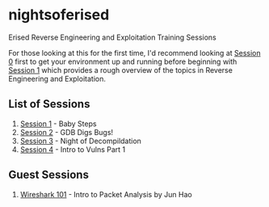 # nightsoferised
Erised Reverse Engineering and Exploitation Training Sessions

For those looking at this for the first time, I'd recommend looking at [Session
0][1] first to get your environment up and running before beginning with
[Session 1][2] which provides a rough overview of the topics in Reverse
Engineering and Exploitation.

## List of Sessions

1. [Session 1][2] - Baby Steps
2. [Session 2][3] - GDB Digs Bugs!
3. [Session 3][4] - Night of Decompildation
4. [Session 4][5] - Intro to Vulns Part 1

## Guest Sessions

1. [Wireshark 101][6] - Intro to Packet Analysis by Jun Hao

[1]: ./docs/session0-setup.md
[2]: ./sessions/session1/session1.md
[3]: ./sessions/session2/session2.md
[4]: ./sessions/session3/session3.md
[5]: ./sessions/session4/session4.md
[6]: ./guests/session1/session1.md

